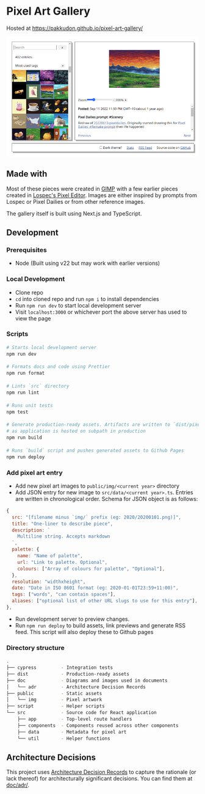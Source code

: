 # Pixel Art Gallery

Hosted at https://pakkudon.github.io/pixel-art-gallery/

![Screenshot](./doc/screenshot.png)

## Made with

Most of these pieces were created in [GIMP](https://www.gimp.org/) with a few earlier pieces created in [Lospec's Pixel Editor](https://lospec.com/pixel-editor/). Images are either inspired by prompts from Lospec or Pixel Dailies or from other reference images.

The gallery itself is built using Next.js and TypeScript.

## Development

### Prerequisites

- Node (Built using v22 but may work with earlier versions)

### Local Development

- Clone repo
- `cd` into cloned repo and run `npm i` to install dependencies
- Run `npm run dev` to start local development server
- Visit `localhost:3000` or whichever port the above server has used to view the page

### Scripts

```sh
# Starts local development server
npm run dev

# Formats docs and code using Prettier
npm run format

# Lints `src` directory
npm run lint

# Runs unit tests
npm test

# Generate production-ready assets. Artifacts are written to `dist/pixel-art-gallery`
# as application is hosted on subpath in production
npm run build

# Runs `build` script and pushes generated assets to Github Pages
npm run deploy
```

### Add pixel art entry

- Add new pixel art images to `public/img/<current year>` directory
- Add JSON entry for new image to `src/data/<current year>.ts`. Entries are written in chronological order. Schema for JSON object is as follows:

```js
{
  src: "[filename minus `img/` prefix (eg: 2020/20200101.png)]",
  title: "One-liner to describe piece",
  description: `
    Multiline string. Accepts markdown
  `,
  palette: {
    name: "Name of palette",
    url: "Link to palette. Optional",
    colours: ["Array of colours for palette", "Optional"],
  },
  resolution: "widthxheight",
  date: "Date in ISO 8601 format (eg: 2020-01-01T23:59+11:00)",
  tags: ["words", "can contain spaces"],
  aliases: ["optional list of other URL slugs to use for this entry"],
},
```

- Run development server to preview changes.
- Run `npm run deploy` to build assets, link previews and generate RSS feed. This script will also deploy these to Github pages

### Directory structure

```sh
.
├── cypress         - Integration tests
├── dist            - Production-ready assets
├── doc             - Diagrams and images used in documents
│   └── adr         - Architecture Decision Records
├── public          - Static assets
│   └── img         - Pixel artwork
├── script          - Helper scripts
└── src             - Source code for React application
    ├── app         - Top-level route handlers
    ├── components  - Components reused across other components
    ├── data        - Metadata for pixel art
    └── util        - Helper functions
```

## Architecture Decisions

This project uses [Architecture Decision Records](https://adr.github.io/) to capture the rationale (or lack thereof) for architecturally significant decisions. You can find them at [doc/adr/](doc/adr/).
